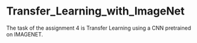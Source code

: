 # Transfer_Learning_with_ImageNet
The task of the assignment 4 is Transfer Learning using a CNN pretrained on IMAGENET.
